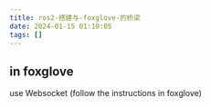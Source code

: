 ```yaml
---
title: ros2-搭建与-foxglove-的桥梁
date: 2024-01-15 01:10:05
tags: []
---
```



## in foxglove

use Websocket (follow the instructions in foxglove)


